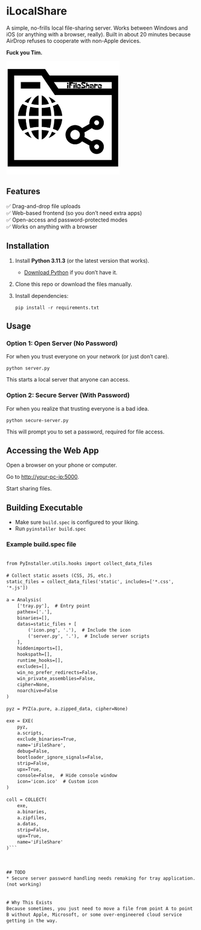 # iLocalShare  

A simple, no-frills local file-sharing server. Works between Windows and iOS (or anything with a browser, really). Built in about 20 minutes because AirDrop refuses to cooperate with non-Apple devices. 

<b>Fuck you Tim.</b> 

<img src="icon.png" alt="iFileShare" width="300"/>

## Features  

✅ Drag-and-drop file uploads  
✅ Web-based frontend (so you don’t need extra apps)  
✅ Open-access and password-protected modes  
✅ Works on anything with a browser  

## Installation  

1. Install **Python 3.11.3** (or the latest version that works).  
   - [Download Python](https://www.python.org/downloads/) if you don’t have it.  

2. Clone this repo or download the files manually.  

3. Install dependencies:  

   ```
   pip install -r requirements.txt

## Usage
### Option 1: Open Server (No Password)
For when you trust everyone on your network (or just don’t care).

```
python server.py
```
This starts a local server that anyone can access.

### Option 2: Secure Server (With Password)
For when you realize that trusting everyone is a bad idea.

```
python secure-server.py
```
This will prompt you to set a password, required for file access.

## Accessing the Web App
Open a browser on your phone or computer.

Go to <http://your-pc-ip:5000>.

Start sharing files.

## Building Executable
 * Make sure `build.spec` is configured to your liking.
 * Run `pyinstaller build.spec`

### Example build.spec file
```# PyInstaller build script for iFileShare

from PyInstaller.utils.hooks import collect_data_files

# Collect static assets (CSS, JS, etc.)
static_files = collect_data_files('static', includes=['*.css', '*.js'])

a = Analysis(
    ['tray.py'],  # Entry point
    pathex=['.'],
    binaries=[],
    datas=static_files + [
        ('icon.png', '.'),  # Include the icon
        ('server.py', '.'),  # Include server scripts
    ],
    hiddenimports=[],
    hookspath=[],
    runtime_hooks=[],
    excludes=[],
    win_no_prefer_redirects=False,
    win_private_assemblies=False,
    cipher=None,
    noarchive=False
)

pyz = PYZ(a.pure, a.zipped_data, cipher=None)

exe = EXE(
    pyz,
    a.scripts,
    exclude_binaries=True,
    name='iFileShare',
    debug=False,
    bootloader_ignore_signals=False,
    strip=False,
    upx=True,
    console=False,  # Hide console window
    icon='icon.ico'  # Custom icon
)

coll = COLLECT(
    exe,
    a.binaries,
    a.zipfiles,
    a.datas,
    strip=False,
    upx=True,
    name='iFileShare'
)```



## TODO
* Secure server password handling needs remaking for tray application. (not working)


# Why This Exists
Because sometimes, you just need to move a file from point A to point B without Apple, Microsoft, or some over-engineered cloud service getting in the way.


